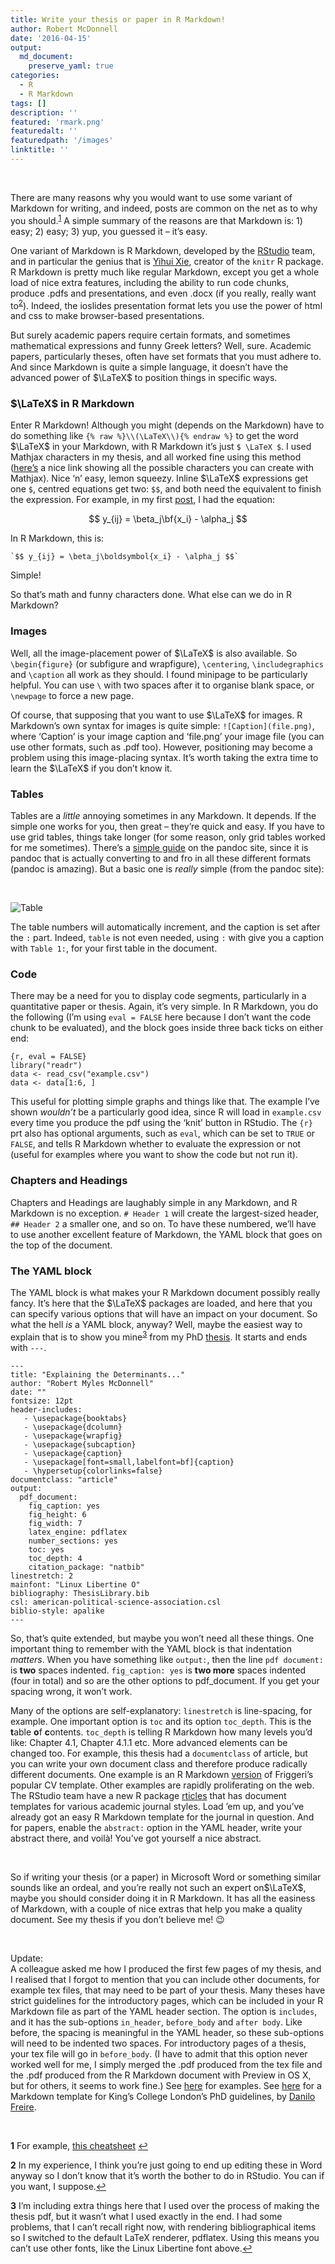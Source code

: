 ```yaml
---
title: Write your thesis or paper in R Markdown!
author: Robert McDonnell
date: '2016-04-15'
output: 
  md_document:
    preserve_yaml: true
categories:
  - R
  - R Markdown
tags: []
description: ''
featured: 'rmark.png'
featuredalt: ''
featuredpath: '/images'
linktitle: ''
---
```


 

There are many reasons why you would want to use some variant of
Markdown for writing, and indeed, posts are common on the net as to why
you should.<sup id="a1">[1](#fn1)</sup> A simple summary of the reasons
are that Markdown is: 1) easy; 2) easy; 3) yup, you guessed it – it’s
easy.

One variant of Markdown is R Markdown, developed by the
[RStudio](https://www.rstudio.com/) team, and in particular the genius
that is [Yihui Xie](http://yihui.name/knitr/), creator of the `knitr` R
package. R Markdown is pretty much like regular Markdown, except you get
a whole load of nice extra features, including the ability to run code
chunks, produce .pdfs and presentations, and even .docx (if you really,
really want to<sup id="a2">[2](#fn2)</sup>). Indeed, the ioslides
presentation format lets you use the power of html and css to make
browser-based presentations.

But surely academic papers require certain formats, and sometimes
mathematical expressions and funny Greek letters? Well, sure. Academic
papers, particularly theses, often have set formats that you must adhere
to. And since Markdown is quite a simple language, it doesn’t have the
advanced power of $\LaTeX$ to position things in specific ways.

### $\LaTeX$ in R Markdown

Enter R Markdown! Although you might (depends on the Markdown) have to
do something like `{% raw %}\\(\LaTeX\\){% endraw %}` to get the word
$\LaTeX$ in your Markdown, with R Markdown it’s just `$ \LaTeX $`. I
used Mathjax characters in my thesis, and all worked fine using this
method
([here’s](http://www.onemathematicalcat.org/MathJaxDocumentation/TeXSyntax.htm)
a nice link showing all the possible characters you can create with
Mathjax). Nice ‘n’ easy, lemon squeezy. Inline $\LaTeX$ expressions get
one `$`, centred equations get two: `$$`, and both need the equivalent
to finish the expression. For example, in my first
[post](http://robertmyles.github.io//post1.html), I had the equation:

$$
y_{ij} = \beta_j\bf{x_i} - \alpha_j
$$

In R Markdown, this is:

    `$$ y_{ij} = \beta_j\boldsymbol{x_i} - \alpha_j $$` 

Simple!

So that’s math and funny characters done. What else can we do in R
Markdown?

### Images

Well, all the image-placement power of $\LaTeX$ is also available. So
`\begin{figure}` (or subfigure and wrapfigure), `\centering`,
`\includegraphics` and `\caption` all work as they should. I found
minipage to be particularly helpful. You can use `\` with two spaces
after it to organise blank space, or `\newpage` to force a new page.

Of course, that supposing that you want to use $\LaTeX$ for images. R
Markdown’s own syntax for images is quite simple:
`![Caption](file.png)`, where ‘Caption’ is your image caption and
‘file.png’ your image file (you can use other formats, such as .pdf
too). However, positioning may become a problem using this image-placing
syntax. It’s worth taking the extra time to learn the $\LaTeX$ if you
don’t know it.

### Tables

Tables are a *little* annoying sometimes in any Markdown. It depends. If
the simple one works for you, then great – they’re quick and easy. If
you have to use grid tables, things take longer (for some reason, only
grid tables worked for me sometimes). There’s a [simple
guide](http://pandoc.org/README.html#tables) on the pandoc site, since
it is pandoc that is actually converting to and fro in all these
different formats (pandoc is amazing). But a basic one is *really*
simple (from the pandoc site):

 

![Table](http://i.imgur.com/TcbAp2U.png)

The table numbers will automatically increment, and the caption is set
after the `:` part. Indeed, `table` is not even needed, using `:` with
give you a caption with `Table 1:`, for your first table in the
document.

### Code

There may be a need for you to display code segments, particularly in a
quantitative paper or thesis. Again, it’s very simple. In R Markdown,
you do the following (I’m using `eval = FALSE` here because I don’t want
the code chunk to be evaluated), and the block goes inside three back
ticks on either end:

    {r, eval = FALSE}  
    library("readr")
    data <- read_csv("example.csv")
    data <- data[1:6, ]

This useful for plotting simple graphs and things like that. The example
I’ve shown *wouldn’t* be a particularly good idea, since R will load in
`example.csv` every time you produce the pdf using the ‘knit’ button in
RStudio. The `{r}` prt also has optional arguments, such as `eval`,
which can be set to `TRUE` or `FALSE`, and tells R Markdown whether to
evaluate the expression or not (useful for examples where you want to
show the code but not run it).

### Chapters and Headings

Chapters and Headings are laughably simple in any Markdown, and R
Markdown is no exception. `# Header 1` will create the largest-sized
header, `## Header 2` a smaller one, and so on. To have these numbered,
we’ll have to use another excellent feature of Markdown, the YAML block
that goes on the top of the document.

### The YAML block

The YAML block is what makes your R Markdown document possibly really
fancy. It’s here that the $\LaTeX$ packages are loaded, and here that
you can specify various options that will have an impact on your
document. So what the hell *is* a YAML block, anyway? Well, maybe the
easiest way to explain that is to show you
mine<sup id="a3">[3](#fn3)</sup> from my PhD
[thesis](%7B%7B%20site.url%20%7D%7D/assets/Explaining%20the%20Determinants%20of%20Foreign%20Policy%20Voting%20Behaviour%20in%20the%20Brazilian%20Houses%20of%20Legislature.pdf).
It starts and ends with `---`.

    ---
    title: "Explaining the Determinants..."
    author: "Robert Myles McDonnell"
    date: ""
    fontsize: 12pt
    header-includes:
       - \usepackage{booktabs}
       - \usepackage{dcolumn}
       - \usepackage{wrapfig}
       - \usepackage{subcaption}
       - \usepackage{caption}
       - \usepackage[font=small,labelfont=bf]{caption}
       - \hypersetup{colorlinks=false}
    documentclass: "article"
    output:
      pdf_document:
        fig_caption: yes
        fig_height: 6
        fig_width: 7
        latex_engine: pdflatex
        number_sections: yes
        toc: yes
        toc_depth: 4
        citation_package: "natbib"
    linestretch: 2
    mainfont: "Linux Libertine O"
    bibliography: ThesisLibrary.bib
    csl: american-political-science-association.csl
    biblio-style: apalike
    ---

So, that’s quite extended, but maybe you won’t need all these things.
One important thing to remember with the YAML block is that indentation
*matters*. When you have something like `output:`, then the line
`pdf document:` is **two** spaces indented. `fig_caption: yes` is **two
more** spaces indented (four in total) and so are the other options to
pdf_document. If you get your spacing wrong, it won’t work.

Many of the options are self-explanatory: `linestretch` is line-spacing,
for example. One important option is `toc` and its option `toc_depth`.
This is the **t**able **o**f **c**ontents. `toc_depth` is telling R
Markdown how many levels you’d like: Chapter 4.1, Chapter 4.1.1 etc.
More advanced elements can be changed too. For example, this thesis had
a `documentclass` of article, but you can write your own document class
and therefore produce radically different documents. One example is an R
Markdown [version](https://github.com/danielkrizian/resume_template) of
Friggeri’s popular CV template. Other examples are rapidly proliferating
on the web. The RStudio team have a new R package
[rticles](https://github.com/rstudio/rticles) that has document
templates for various academic journal styles. Load ’em up, and you’ve
already got an easy R Markdown template for the journal in question. And
for papers, enable the `abstract:` option in the YAML header, write your
abstract there, and voilà! You’ve got yourself a nice abstract.

 

So if writing your thesis (or a paper) in Microsoft Word or something
similar sounds like an ordeal, and you’re really not such an expert
on$\LaTeX$, maybe you should consider doing it in R Markdown. It has
all the easiness of Markdown, with a couple of nice extras that help you
make a quality document. See my thesis if you don’t believe me! :wink:

 

Update:  
A colleague asked me how I produced the first few pages of my thesis,
and I realised that I forgot to mention that you can include other
documents, for example tex files, that may need to be part of your
thesis. Many theses have strict guidelines for the introductory pages,
which can be included in your R Markdown file as part of the YAML header
section. The option is `includes`, and it has the sub-options
`in_header`, `before_body` and `after body`. Like before, the spacing is
meaningful in the YAML header, so these sub-options will need to be
indented two spaces. For introductory pages of a thesis, your tex file
will go in `before_body`. (I have to admit that this option never worked
well for me, I simply merged the .pdf produced from the tex file and the
.pdf produced from the R Markdown document with Preview in OS X, but for
others, it seems to work fine.) See
[here](http://rmarkdown.rstudio.com/markdown_document_format.html) for
examples. See
[here](https://github.com/danilofreire/kcl-thesis-template-markdown) for
a Markdown template for King’s College London’s PhD guidelines, by
[Danilo Freire](http://danilofreire.com/).

 

<b id="fn1">1</b> For example, [this
cheatsheet](http://markdown-guide.readthedocs.org/en/latest/basics.html)
[↩](#a1)

<b id="fn2">2</b> In my experience, I think you’re just going to end up
editing these in Word anyway so I don’t know that it’s worth the bother
to do in RStudio. You can if you want, I suppose.[↩](#a2)

<b id="fn3">3</b> I’m including extra things here that I used over the
process of making the thesis pdf, but it wasn’t what I used exactly in
the end. I had some problems, that I can’t recall right now, with
rendering bibliographical items so I switched to the default LaTeX
renderer, pdflatex. Using this means you can’t use other fonts, like the
Linux Libertine font above.[↩](#a3)
<link rel="image_src" href="http://i.imgur.com/vywFhKA.png?1" />
